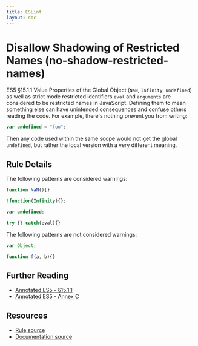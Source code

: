 ```yaml
---
title: ESLint
layout: doc
---
```

<!-- Note: No pull requests accepted for this file. See README.md in the root directory for details. -->
# Disallow Shadowing of Restricted Names (no-shadow-restricted-names)

ES5 §15.1.1 Value Properties of the Global Object (`NaN`, `Infinity`, `undefined`) as well as strict mode restricted identifiers `eval` and `arguments` are considered to be restricted names in JavaScript. Defining them to mean something else can have unintended consequences and confuse others reading the code. For example, there's nothing prevent you from writing:

```js
var undefined = "foo";
```

Then any code used within the same scope would not get the global `undefined`, but rather the local version with a very different meaning.

## Rule Details

The following patterns are considered warnings:

```js
function NaN(){}
```

```js
!function(Infinity){};
```

```js
var undefined;
```

```js
try {} catch(eval){}
```

The following patterns are not considered warnings:

```js
var Object;
```

```js
function f(a, b){}
```

## Further Reading

* [Annotated ES5 - §15.1.1](http://es5.github.io/#x15.1.1)
* [Annotated ES5 - Annex C](http://es5.github.io/#C)

## Resources

* [Rule source](https://github.com/eslint/eslint/tree/master/lib/rules/no-shadow-restricted-names.js)
* [Documentation source](https://github.com/eslint/eslint/tree/master/docs/rules/no-shadow-restricted-names.md)
